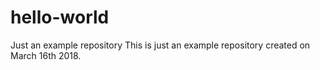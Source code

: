 # hello-world
Just an example repository 
This is just an example repository created on March 16th 2018.
